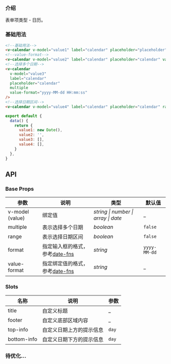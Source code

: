 ### 介绍

表单项类型 - 日历。

### 基础用法

```html
<!--基础用法-->
<v-calendar v-model="value1" label="calendar" placeholder="placeholder" clearable/>
<!--value-format-->
<v-calendar v-model="value2" label="calendar" placeholder="calendar" value-format="yyyy-MM-dd HH:mm:ss"/>
<!--选择多个日期-->
<v-calendar
  v-model="value3"
  label="calendar"
  placeholder="calendar"
  multiple
  value-format="yyyy-MM-dd HH:mm:ss"
/>
<!--选择日期区间-->
<v-calendar v-model="value4" label="calendar" placeholder="calendar" range/>
```

```js
export default {
  data() {
    return {
      value1: new Date(),
      value2: '',
      value3: [],
      value4: [],
    }
  },
}
```

## API

### Base Props

| 参数   | 说明           | 类型      | 默认值 |
| ------ | -------------- | --------- | ------ |
| v-model (value) | 绑定值 | _string \| number \| array \| date_  | _    |
| multiple | 表示选择多个日期 | _boolean_  | `false`    |
| range | 表示选择日期区间 | _boolean_  |  `false`    |
| format  |  指定输入框的格式，参考[date-fns](https://date-fns.org/)  | _string_ | `yyyy-MM-dd`    |
| value-format  | 指定绑定值的格式，参考[date-fns](https://date-fns.org/)  | _string_ | _    |

### Slots

| 名称   | 说明           | 参数           | 
| ------ | -------------- | -------------- | 
| title | 自定义标题       | _ |
| footer | 自定义底部区域内容     |   _ |  
| top-info | 自定义日期上方的提示信息     | `day` |  
| bottom-info | 自定义日期下方的提示信息     | `day`   |  

### 待优化...